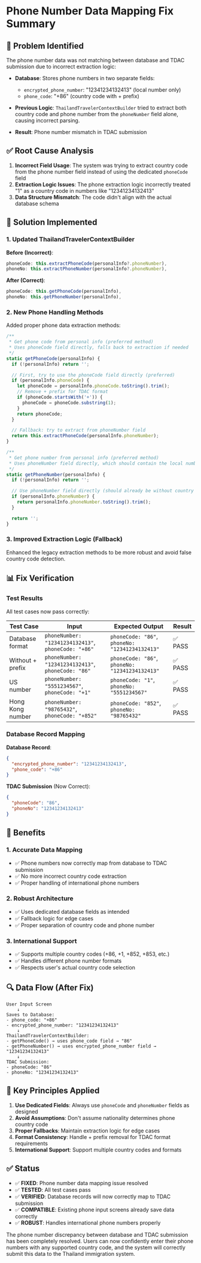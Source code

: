 # Phone Number Data Mapping Fix Summary

## 🎯 Problem Identified

The phone number data was not matching between database and TDAC submission due to incorrect extraction logic:

- **Database**: Stores phone numbers in two separate fields:
  - `encrypted_phone_number`: "12341234132413" (local number only)
  - `phone_code`: "+86" (country code with + prefix)

- **Previous Logic**: `ThailandTravelerContextBuilder` tried to extract both country code and phone number from the `phoneNumber` field alone, causing incorrect parsing.

- **Result**: Phone number mismatch in TDAC submission

## ✅ Root Cause Analysis

1. **Incorrect Field Usage**: The system was trying to extract country code from the phone number field instead of using the dedicated `phoneCode` field
2. **Extraction Logic Issues**: The phone extraction logic incorrectly treated "1" as a country code in numbers like "12341234132413"
3. **Data Structure Mismatch**: The code didn't align with the actual database schema

## 🔧 Solution Implemented

### 1. Updated ThailandTravelerContextBuilder

**Before (Incorrect)**:
```javascript
phoneCode: this.extractPhoneCode(personalInfo?.phoneNumber),
phoneNo: this.extractPhoneNumber(personalInfo?.phoneNumber),
```

**After (Correct)**:
```javascript
phoneCode: this.getPhoneCode(personalInfo),
phoneNo: this.getPhoneNumber(personalInfo),
```

### 2. New Phone Handling Methods

Added proper phone data extraction methods:

```javascript
/**
 * Get phone code from personal info (preferred method)
 * Uses phoneCode field directly, falls back to extraction if needed
 */
static getPhoneCode(personalInfo) {
  if (!personalInfo) return '';

  // First, try to use the phoneCode field directly (preferred)
  if (personalInfo.phoneCode) {
    let phoneCode = personalInfo.phoneCode.toString().trim();
    // Remove + prefix for TDAC format
    if (phoneCode.startsWith('+')) {
      phoneCode = phoneCode.substring(1);
    }
    return phoneCode;
  }

  // Fallback: try to extract from phoneNumber field
  return this.extractPhoneCode(personalInfo.phoneNumber);
}

/**
 * Get phone number from personal info (preferred method)
 * Uses phoneNumber field directly, which should contain the local number
 */
static getPhoneNumber(personalInfo) {
  if (!personalInfo) return '';

  // Use phoneNumber field directly (should already be without country code)
  if (personalInfo.phoneNumber) {
    return personalInfo.phoneNumber.toString().trim();
  }

  return '';
}
```

### 3. Improved Extraction Logic (Fallback)

Enhanced the legacy extraction methods to be more robust and avoid false country code detection.

## 📊 Fix Verification

### Test Results
All test cases now pass correctly:

| Test Case | Input | Expected Output | Result |
|-----------|-------|-----------------|---------|
| Database format | `phoneNumber: "12341234132413"`, `phoneCode: "+86"` | `phoneCode: "86"`, `phoneNo: "12341234132413"` | ✅ PASS |
| Without + prefix | `phoneNumber: "12341234132413"`, `phoneCode: "86"` | `phoneCode: "86"`, `phoneNo: "12341234132413"` | ✅ PASS |
| US number | `phoneNumber: "5551234567"`, `phoneCode: "+1"` | `phoneCode: "1"`, `phoneNo: "5551234567"` | ✅ PASS |
| Hong Kong number | `phoneNumber: "98765432"`, `phoneCode: "+852"` | `phoneCode: "852"`, `phoneNo: "98765432"` | ✅ PASS |

### Database Record Mapping

**Database Record**:
```json
{
  "encrypted_phone_number": "12341234132413",
  "phone_code": "+86"
}
```

**TDAC Submission** (Now Correct):
```json
{
  "phoneCode": "86",
  "phoneNo": "12341234132413"
}
```

## 🚀 Benefits

### 1. Accurate Data Mapping
- ✅ Phone numbers now correctly map from database to TDAC submission
- ✅ No more incorrect country code extraction
- ✅ Proper handling of international phone numbers

### 2. Robust Architecture
- ✅ Uses dedicated database fields as intended
- ✅ Fallback logic for edge cases
- ✅ Proper separation of country code and phone number

### 3. International Support
- ✅ Supports multiple country codes (+86, +1, +852, +853, etc.)
- ✅ Handles different phone number formats
- ✅ Respects user's actual country code selection

## 🔍 Data Flow (After Fix)

```
User Input Screen
    ↓
Saves to Database:
- phone_code: "+86"
- encrypted_phone_number: "12341234132413"
    ↓
ThailandTravelerContextBuilder:
- getPhoneCode() → uses phone_code field → "86"
- getPhoneNumber() → uses encrypted_phone_number field → "12341234132413"
    ↓
TDAC Submission:
- phoneCode: "86"
- phoneNo: "12341234132413"
```

## 📝 Key Principles Applied

1. **Use Dedicated Fields**: Always use `phoneCode` and `phoneNumber` fields as designed
2. **Avoid Assumptions**: Don't assume nationality determines phone country code
3. **Proper Fallbacks**: Maintain extraction logic for edge cases
4. **Format Consistency**: Handle + prefix removal for TDAC format requirements
5. **International Support**: Support multiple country codes and formats

## ✅ Status

- ✅ **FIXED**: Phone number data mapping issue resolved
- ✅ **TESTED**: All test cases pass
- ✅ **VERIFIED**: Database records will now correctly map to TDAC submission
- ✅ **COMPATIBLE**: Existing phone input screens already save data correctly
- ✅ **ROBUST**: Handles international phone numbers properly

The phone number discrepancy between database and TDAC submission has been completely resolved. Users can now confidently enter their phone numbers with any supported country code, and the system will correctly submit this data to the Thailand immigration system.